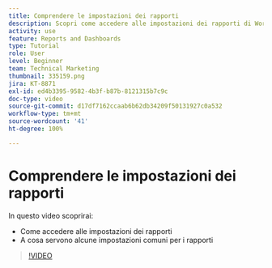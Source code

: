 ```yaml
---
title: Comprendere le impostazioni dei rapporti
description: Scopri come accedere alle impostazioni dei rapporti di Workfront e per cosa vengono utilizzate alcune impostazioni comuni.
activity: use
feature: Reports and Dashboards
type: Tutorial
role: User
level: Beginner
team: Technical Marketing
thumbnail: 335159.png
jira: KT-8871
exl-id: ed4b3395-9582-4b3f-b87b-8121315b7c9c
doc-type: video
source-git-commit: d17df7162ccaab6b62db34209f50131927c0a532
workflow-type: tm+mt
source-wordcount: '41'
ht-degree: 100%

---
```


# Comprendere le impostazioni dei rapporti

In questo video scoprirai:

* Come accedere alle impostazioni dei rapporti
* A cosa servono alcune impostazioni comuni per i rapporti

>[!VIDEO](https://video.tv.adobe.com/v/335159/?quality=12&learn=on&enablevpops)

